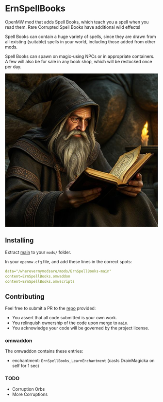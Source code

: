 # ErnSpellBooks
OpenMW mod that adds Spell Books, which teach you a spell when you read them. Rare Corrupted Spell Books have additional wild effects!

Spell Books can contain a huge variety of spells, since they are drawn from all existing (suitable) spells in your world, including those added from other mods.

Spell Books can spawn on magic-using NPCs or in appropriate containers. A few will also be for sale in any book shop, which will be restocked once per day.

![example](title_image.jpg)

## Installing
Extract [main](https://github.com/erinpentecost/ErnSpellBooks/archive/refs/heads/main.zip) to your `mods/` folder.


In your `openmw.cfg` file, and add these lines in the correct spots:

```yaml
data="/wherevermymodsare/mods/ErnSpellBooks-main"
content=ErnSpellBooks.omwaddon
content=ErnSpellBooks.omwscripts
```

## Contributing

Feel free to submit a PR to the [repo](https://github.com/erinpentecost/ErnSpellBooks) provided:

* You assert that all code submitted is your own work.
* You relinquish ownership of the code upon merge to `main`.
* You acknowledge your code will be governed by the project license.

### omwaddon
The omwaddon contains these entries:
* enchantment: `ErnSpellBooks_LearnEnchantment` (casts DrainMagicka on self for 1 sec)

### TODO
* Corruption Orbs
* More Corruptions